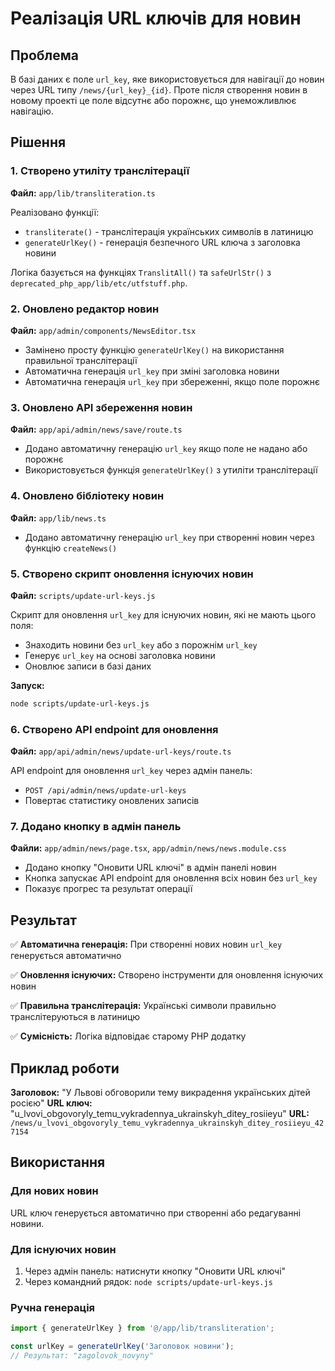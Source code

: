 # Реалізація URL ключів для новин

## Проблема

В базі даних є поле `url_key`, яке використовується для навігації до новин через URL типу `/news/{url_key}_{id}`. Проте після створення новин в новому проекті це поле відсутнє або порожнє, що унеможливлює навігацію.

## Рішення

### 1. Створено утиліту транслітерації

**Файл:** `app/lib/transliteration.ts`

Реалізовано функції:
- `transliterate()` - транслітерація українських символів в латиницю
- `generateUrlKey()` - генерація безпечного URL ключа з заголовка новини

Логіка базується на функціях `TranslitAll()` та `safeUrlStr()` з `deprecated_php_app/lib/etc/utfstuff.php`.

### 2. Оновлено редактор новин

**Файл:** `app/admin/components/NewsEditor.tsx`

- Замінено просту функцію `generateUrlKey()` на використання правильної транслітерації
- Автоматична генерація `url_key` при зміні заголовка новини
- Автоматична генерація `url_key` при збереженні, якщо поле порожнє

### 3. Оновлено API збереження новин

**Файл:** `app/api/admin/news/save/route.ts`

- Додано автоматичну генерацію `url_key` якщо поле не надано або порожнє
- Використовується функція `generateUrlKey()` з утиліти транслітерації

### 4. Оновлено бібліотеку новин

**Файл:** `app/lib/news.ts`

- Додано автоматичну генерацію `url_key` при створенні новин через функцію `createNews()`

### 5. Створено скрипт оновлення існуючих новин

**Файл:** `scripts/update-url-keys.js`

Скрипт для оновлення `url_key` для існуючих новин, які не мають цього поля:
- Знаходить новини без `url_key` або з порожнім `url_key`
- Генерує `url_key` на основі заголовка новини
- Оновлює записи в базі даних

**Запуск:**
```bash
node scripts/update-url-keys.js
```

### 6. Створено API endpoint для оновлення

**Файл:** `app/api/admin/news/update-url-keys/route.ts`

API endpoint для оновлення `url_key` через адмін панель:
- `POST /api/admin/news/update-url-keys`
- Повертає статистику оновлених записів

### 7. Додано кнопку в адмін панель

**Файли:** `app/admin/news/page.tsx`, `app/admin/news/news.module.css`

- Додано кнопку "Оновити URL ключі" в адмін панелі новин
- Кнопка запускає API endpoint для оновлення всіх новин без `url_key`
- Показує прогрес та результат операції

## Результат

✅ **Автоматична генерація:** При створенні нових новин `url_key` генерується автоматично

✅ **Оновлення існуючих:** Створено інструменти для оновлення існуючих новин

✅ **Правильна транслітерація:** Українські символи правильно транслітеруються в латиницю

✅ **Сумісність:** Логіка відповідає старому PHP додатку

## Приклад роботи

**Заголовок:** "У Львові обговорили тему викрадення українських дітей росією"
**URL ключ:** "u_lvovi_obgovoryly_temu_vykradennya_ukrainskyh_ditey_rosiieyu"
**URL:** `/news/u_lvovi_obgovoryly_temu_vykradennya_ukrainskyh_ditey_rosiieyu_427154`

## Використання

### Для нових новин
URL ключ генерується автоматично при створенні або редагуванні новини.

### Для існуючих новин
1. Через адмін панель: натиснути кнопку "Оновити URL ключі"
2. Через командний рядок: `node scripts/update-url-keys.js`

### Ручна генерація
```typescript
import { generateUrlKey } from '@/app/lib/transliteration';

const urlKey = generateUrlKey('Заголовок новини');
// Результат: "zagolovok_novyny"
```
